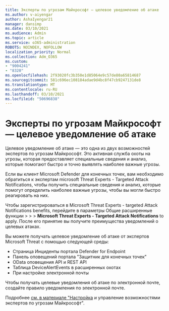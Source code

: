 ```yaml
---
title: Эксперты по угрозам Майкрософт — целевое уведомление об атаке
ms.author: v-aiyengar
author: AshaIyengar21
manager: dansimp
ms.date: 03/10/2021
ms.audience: Admin
ms.topic: article
ms.service: o365-administration
ROBOTS: NOINDEX, NOFOLLOW
localization_priority: Normal
ms.collection: Adm_O365
ms.custom:
- "9004241"
- "8320"
ms.openlocfilehash: 2f93020fc3b350e1d85064e9c57de80a65814687
ms.sourcegitcommit: 581c696ec108184adae9d4bc8f47cb9247131de8
ms.translationtype: MT
ms.contentlocale: ru-RU
ms.lasthandoff: 03/10/2021
ms.locfileid: "50696838"
---
```

# <a name="microsoft-threat-experts---targeted-attack-notification"></a>Эксперты по угрозам Майкрософт — целевое уведомление об атаке

Целевое уведомление об атаке — это одна из двух возможностей экспертов по угрозам Майкрософт. Это активная служба охоты на угрозы, которая предоставляет специальные сведения и анализ, которые помогают быстро и точно выявлять наиболее важные угрозы.

Если вы клиент Microsoft Defender для конечных точек, вам необходимо обратиться к экспертам microsoft Threat Experts - Targeted Attack Notifications, чтобы получить специальные сведения и анализ, которые помогут определить наиболее важные угрозы, чтобы вы могли быстро реагировать на них.

Чтобы зарегистрироваться в Microsoft Threat Experts - targeted Attack Notifications benefits, перейдите в параметры Общие расширенные функции   >    >    >  **Microsoft Threat Experts - Targeted Attack Notifications** to apply. После его принятие вы получите преимущества уведомлений о целевых атаках.

Вы можете получать целевое уведомление об атаке от экспертов Microsoft Threat с помощью следующей среды:

- Страница Инциденты портала Defender for Endpoint
- Панель оповещений портала "Защитник для конечных точек"
- OData оповещения API и REST API
- Таблица DeviceAlertEvents в расширенных охотах
- При настройке электронной почты

Чтобы получать целевые уведомления об атаке по электронной почте, создайте правило уведомления по электронной почте. 

Подробнее [см. в материале "Настройка](https://docs.microsoft.com/windows/security/threat-protection/microsoft-defender-atp/configure-microsoft-threat-experts) и управление возможностями экспертов по угрозам Майкрософт".

